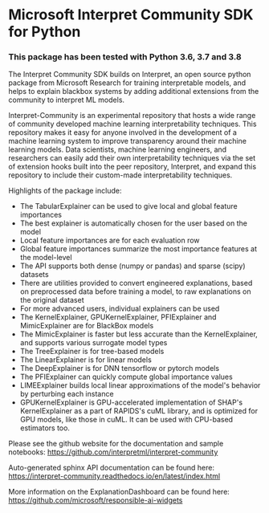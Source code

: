 # Microsoft Interpret Community SDK for Python

### This package has been tested with Python 3.6, 3.7 and 3.8

The Interpret Community SDK builds on Interpret, an open source python package from Microsoft Research for training interpretable models, and helps to explain blackbox systems by adding additional extensions from the community to interpret ML models.

Interpret-Community is an experimental repository that hosts a wide range of community developed machine learning interpretability techniques. This repository makes it easy for anyone involved in the development of a machine learning system to improve transparency around their machine learning models. Data scientists, machine learning engineers, and researchers can easily add their own interpretability techniques via the set of extension hooks built into the peer repository, Interpret, and expand this repository to include their custom-made interpretability techniques.

Highlights of the package include:

- The TabularExplainer can be used to give local and global feature importances
- The best explainer is automatically chosen for the user based on the model
- Local feature importances are for each evaluation row
- Global feature importances summarize the most importance features at the model-level
- The API supports both dense (numpy or pandas) and sparse (scipy) datasets
- There are utilities provided to convert engineered explanations, based on preprocessed data before training a model, to raw explanations on the original dataset
- For more advanced users, individual explainers can be used
- The KernelExplainer, GPUKernelExplainer, PFIExplainer and MimicExplainer are for BlackBox models
- The MimicExplainer is faster but less accurate than the KernelExplainer, and supports various surrogate model types
- The TreeExplainer is for tree-based models
- The LinearExplainer is for linear models
- The DeepExplainer is for DNN tensorflow or pytorch models
- The PFIExplainer can quickly compute global importance values
- LIMEExplainer builds local linear approximations of the model's behavior by perturbing each instance
- GPUKernelExplainer is GPU-accelerated implementation of SHAP's KernelExplainer as a part of RAPIDS's cuML library, and is optimized for GPU models, like those in cuML. It can be used with CPU-based estimators too.

Please see the github website for the documentation and sample notebooks:
https://github.com/interpretml/interpret-community

Auto-generated sphinx API documentation can be found here:
https://interpret-community.readthedocs.io/en/latest/index.html

More information on the ExplanationDashboard can be found here:
https://github.com/microsoft/responsible-ai-widgets